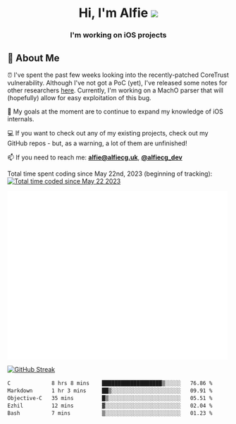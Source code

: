 <h1 align="center">Hi, I'm Alfie <img src="https://raw.githubusercontent.com/MartinHeinz/MartinHeinz/master/wave.gif" width="30px"></h1>
<h3 align="center">I'm working on iOS projects</h3>


## 📖 About Me

⏰ I've spent the past few weeks looking into the recently-patched CoreTrust vulnerability. Although I've not got a PoC (yet), I've released some notes for other researchers [here](https://gist.github.com/alfiecg24/bf91f3cb05254b2f5679d5ccdc4c87ef). Currently, I'm working on a MachO parser that will (hopefully) allow for easy exploitation of this bug.

🎯 My goals at the moment are to continue to expand my knowledge of iOS internals.

💻 If you want to check out any of my existing projects, check out my GitHub repos - but, as a warning, a lot of them are unfinished!

📫 If you need to reach me: **alfie@alfiecg.uk**, **[@alfiecg_dev](https://twitter.com/alfiecg_dev)**

Total time spent coding since May 22nd, 2023 (beginning of tracking): <a href="https://wakatime.com/@61592169-b9cf-4af8-b6fa-8ac7d4369b01"><img src="https://wakatime.com/badge/user/61592169-b9cf-4af8-b6fa-8ac7d4369b01.svg" alt="Total time coded since May 22 2023" /></a>


<img align="center" src="/github-metrics.svg" alt="Metrics" width="500">

[![GitHub Streak](https://streak-stats.demolab.com/?user=alfiecg24)](https://git.io/streak-stats)

<!--START_SECTION:waka-->

```txt
C             8 hrs 8 mins    ███████████████████▒░░░░░   76.86 %
Markdown      1 hr 3 mins     ██▒░░░░░░░░░░░░░░░░░░░░░░   09.91 %
Objective-C   35 mins         █▒░░░░░░░░░░░░░░░░░░░░░░░   05.51 %
Ezhil         12 mins         ▓░░░░░░░░░░░░░░░░░░░░░░░░   02.04 %
Bash          7 mins          ▒░░░░░░░░░░░░░░░░░░░░░░░░   01.23 %
```

<!--END_SECTION:waka-->
